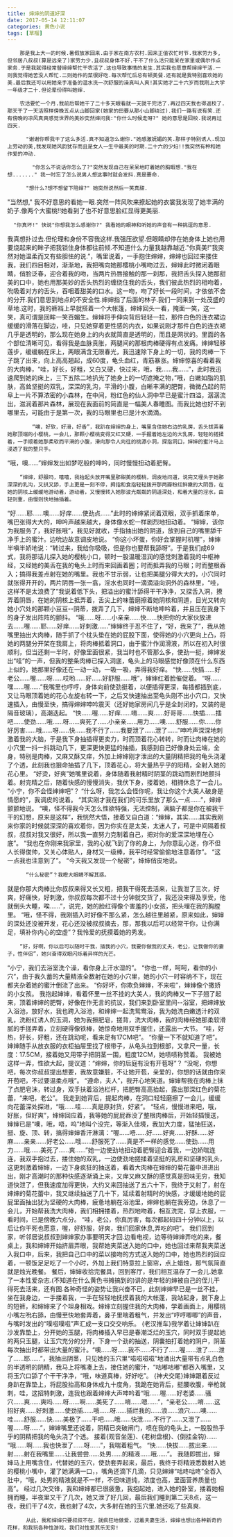 ```yaml
---
title: 婶婶的阴道好深
date: 2017-05-14 12:11:07
categories: 黄色小说
tags: [草榴]
---
```

        那是我上大一的时候.暑假放家回来.由于家在南方农村.回来正值农忙时节.我家劳力多,但邻居八叔叔(算是远亲了)家劳力少.且叔叔身体不好.干不了什么活只能呆在家里或偶尔作点家务.于是我就得经常替婶婶帮忙干农活了.这也导致事情的发生.其实我也愿意帮婶婶干活.一则我觉得她苦没人帮忙.二则她作的菜很好吃.每次帮忙后总有顿美餐.还有就是我特别喜欢她的美.最后我还可以用她亲手准备的温水洗一次舒服的澡真叫人爽!其实她才二十六岁而我刚上大学一年级才二十.但论辈份得叫她婶.

        农活要忙一个月.我前后帮她干了二十多天眼看就一天就干完活了.再过四天我也得返校了.那天干了一天活照样傍晚五点从山脚回家(她家的田要从那小山脚绕过).我们一路有说有笑.还有傍晚的凉风真爽感觉世界的美妙突然婶问我:"你什么时候走呀?" 她的意思是回校.我说再过四天.

          "谢谢你帮我干了这么多活.真不知道怎么谢你."她感激妩媚的笑.那样子特别诱人.现加上劳动的美,我发现她风韵犹存而且是女人一生中最美的时期.二十六的少妇!!我突然有种和她作爱的冲动.

            "你怎么不说话你怎么了?"突然发现自己在呆呆地盯着她的胸暇想."我在想......." 我一时忘了怎么说男人想这事时就会发抖.真是要命.

          "想什么?想不想留下陪婶?" 她突然说然后一笑真甜.
"当然想," 我不好意思的看她一眼.突然一阵风吹来撩起她的衣裳我发现了她丰满的奶子.像两个大蜜桃!!她看到了也不好意思脸红显得更美丽.

      "你真坏!" 快说"你想我怎么感谢你?" 我看她的眼神和听她的声音有一种挑逗的意思.
我真想扑过去.但伦理和身份不容我这样.我强压欲望.但眼睛却停在她身体上她也用要烧起来的眸子把我锁住身体都往前倾.不知道什么力量我越靠越近."你真美!"我突然对她温柔而又有些胆怯的说.”，嘴里说着，一手抱住婶婶，婶婶也回过来搂住我，我们四目相对，渐渐地，我把嘴向她那樱桃小嘴吻过去，婶婶此时微闭着眼睛，俏脸泛春，迎合着我的吻，当两片热唇接触的那一刹那，我把舌头探入她那甜美的口中，她也用那美妙的舌头热烈的缠绕住我的舌头，我们彼此热烈的相吻着，吮吸着对方的舌头，吞咽着甜美的口水。这一吻，吻了好长一段时间，才依依不舍的分开.我们意思到地点的不安全性.婶婶指了后面的林子.我们一同来到一处茂盛的草地.这时，我的裤裆上早就搭着一个大帐篷，婶婶回头一看，掩面一笑，这一笑，真可谓是回眸一笑百媚生。婶婶将手伸向背后轻轻一拉，那件白色的连衣裙边缓缓的滑落在脚边，哇，只见她穿着更性感的内衣，如果说刚才那件白色的连衣裙几乎是透明的，那么现在她身上的内衣就简直是透明的，而且是网状的。里面的各个部位清晰可见，看得我是血脉贲胀，两腿间的那根肉棒硬得有点发痛。婶婶轻移莲步，缓缓躺在床上，两眼满含无限春光，我迅速除下身上的一切，我的肉棒一下子跳了出来，向上高高翘起，成60度，龟头血红，青筋暴涨。婶婶惊喜的看着我的大肉棒，“哇，好长，好粗，又白又硬，快过来，哦，我……我……”，此时我迅速爬到她的床上，三下五除二地扒光了她身上的一切遮掩之物，”哦，白嫩如脂的肌肤，高耸坚挺的双乳，深深的乳沟，平滑的小腹，白晰丰满的肥臀，微微凸起的阴阜上一片不算浓密的小森林，在中间，粉红色的仙人洞中早已是蜜汁四溢，潺潺流出，滋润着那片森林，展现在我面前的简直是一幅美人春睡图。而我比她也好不到哪里去，可能由于是第一次，我的马眼里也已是汁水滴滴。

            “噢，好软，好滑，好香”，我趴在婶婶的身上，嘴里含住她右边的乳房，舌头拔弄着她那顶端的小樱桃，一会儿，那颗小樱桃变得又红又硬，一手握着她左边的大乳房，轻轻的搓揉着，一手顺着她那柔软而平滑的小腹，滑向那令人向往的桃源小洞，探指洞口，婶婶的蜜汁马上浸透了我的整只手。
“哦，噢……”婶婶发出如梦呓般的呻吟，同时慢慢扭动着肥臀。

        “婶婶，舒服吗，嘻嘻，我抬起头放开嘴里那甜美的樱桃，调皮地问道，说完又埋头于她那深深的乳沟，又拱又舔，手上更是一刻不停，拇指和食指轻轻拨开那两瓣粉红鲜嫩的大阴唇，在她的阴核上缓缓地游动着，游动着，又慢慢转入她那波光粼粼的阴道深处，和着大量的淫水，由轻则重，由慢则快地抽插着。
“好……耶……噢……好痒……使劲点……”此时的婶婶紧闭着双眼，双手抓着床单，嘴巴张得大大的，呻吟声越来越大，身体像水蛇一样剧烈地扭动着。
“婶婶，该你为我服务了，我好胀哦”，我见好就收，手指抽出她的阴道，放到自己的嘴里舔干净手上的蜜汁。边吮边故意调皮地说。
“你这小坏蛋，你好会掌握时机喔”，婶婶半嗔半娇地说：“转过来，我给你吸吸，但是你也要帮我舔呀”。于是我们成69式，我将那话儿探入她的樱桃小口，顿时一股温暖湿润的感觉刺激着我的中枢神经，又经她的美舌在我的龟头上时而来回画着圈；时而抵弄我的马眼；时而整根吞入；搞得我差点射在她的嘴里。我也不甘示弱，让也把美腿分得大大的，小穴同时就张得开开的，两片阴唇一张一翕，淫水也同时一滴滴溢向洞外的森林里，“哇，这样不是太浪费了”我说着低下头，把溢出的蜜汁舔得干干净净，又探舌入洞，撩弄着阴唇，在她的阴核上抵弄着，舌尖上的味蕾磨擦着她阴核和阴道，目光又转向她小穴处的那颗小豆豆--阴蒂，拨弄了几下，婶婶不断地呻吟着，并且压在我身下的身子发出阵阵的颤抖。
“哦……呀……小亲亲……快……快把你的大家伙放进去……喔……耶……好痒……好刺激……”婶婶终于忍不住了，“好，我来了”，我从她嘴里抽出大肉棒，随手抓了个枕头垫在她的屁股下面，使得她的小穴更向上凸，将她的两腿分开架在我肩上，将肉棒抵着洞口，由于蜜汁作润滑液，所以在初入时很顺利，但当还剩一半时，好像里面很紧，我当时也不管那么多，使劲一挺，婶婶发出“哇”的一声，但我的整条肉棒已探入洞底，龟头上的马眼感觉好像顶在什么东西上似的，她那里好像还在一动一动，一吸一吸，弄得我好痒。
“快……快插……好老公……喔……呀……哎哟……好……好舒服……哦”，婶婶红着脸催促着。
“呀……嘿……喔……”我嘴里也哼哼，身体向前使劲挺着，以便插得更深，每插都插到底，又让马眼顶着她的花心左旋右转一下，之后又快速抽出至龟头刚不出小穴口，又快速插入，由慢至快，搞得婶婶呻吟震天（还好她家房间几乎是全封闭的，又装的是隔音玻璃），高潮迭起。
“快……喔……好痒……唷……爽……好哥哥……快插……插吧……使劲……哦……呀……爽死了……小亲亲……用力……噢……舒服……你……你好厉害……哦……呀……快……我不行了……我要泄了……泄了……”呻吟声深深地刺激着我的大脑，于是我下身抽插得更卖力，时而顶着花心转转，时而让肉棒在她的小穴里一抖一抖跳动几下，更深更快更猛的抽插，我感到自己好像身处云端，全身，特别是肉棒，又麻又酥又痒，外加上婶婶刚才泄出的大量阴精把我的龟头浇灌了个透，此刻我也狠命抽插了几下，顶着花心，将大量热乎乎的阳精，全射入她的花心里。
“好烫，好爽”她嘴里说着，身体随着我射精时阴茎的跳动而剧烈地颤抖着。射完精之后，随着快感的慢慢消失，我伏下身，搂着她，相拥休息了一会儿。
“小宁，你不会怪婶婶吧”？
“什么呀，我怎么会怪你呢，我让你这个大美人破身是情愿的”，我调皮的说着。
“其实刚才我在我们的可乐里放了那么一点……”，婶婶颤颤地说。
“噢，怪不得我今天怎么性欲特强，无法控制，满脑子都是你在被我干干的幻想，原来是这样”，我恍然大悟，接着又自白道：“婶婶，其实……其实我刚来你家的时候就深深的喜欢着你，因为你实在是太美，太迷人了，可是中间隔着叔叔，叔叔对我又很好，所以我一直努力克制着自己，把对你的爱深深地埋在心底”。
“我也在你刚来我家里，我的心就飞到了你的身上，为你意乱心迷，你不但人长得俊帅，又关心体贴人，身材又一级棒，我平时经常偷偷地注意着你”。
“这一点我也注意到了”。
“今天我又发现一个秘密”，婶婶俏皮地说。

          “什么秘密”？我瞪大眼睛不解其惑。
就是你那大肉棒比你叔叔来得又长又粗，把我干得死去活来，让我泄了三次，好爽，好痛快，好刺激，你叔叔每次都不过十分钟就交货了，我还没来得及享受，他就倒头大睡，唉……”，说完，她的脸红得像个害羞的小女孩，把头埋在我的胸膛里。
“哦，怪不得，我刚插入时好像不那么紧，怎么越往里越紧，原来如此，婶婶的深处还没被开发，花心还没被叔叔摘去，那，那我以后可以经常干你，让你满足，填补你内心的空虚”？我怜爱的抚摸着她的秀发。

        “好，好啊，你以后可以随时干我，插我的小穴，我要你做我的丈夫，老公，让我做你的妻子，性伴侣”，她兴奋得双眼闪烁着异样的光芒。
“小宁，我们去浴室洗个澡，看你身上汗水湿的”。
“你也一样，呵呵，看你的小穴”，由于我久蓄的大量精液全数射在她的小穴里，她的小穴一时容纳不下，现在都夹杂着她的蜜汁倒流了出来。
“你好坏，你欺负婶婶，不来啦”，婶婶像个撒娇的小女孩。
我抱起婶婶，看着怀里一丝不挂的大美人，我的肉棒又一下子翘了起来，顶着婶婶的肥臀，好像在作无言的抗议，我们来到卧室里间--浴室，把婶婶放入浴池，放好水，我也跨入浴池，和婶婶一起洗鸳鸯浴，我为她洗白嫩透汁的双乳，洗粉红诱人的玉洞，她为我擦肥皂，搓背，洗大肉棒，我的肉棒经她那柔软滑腻的手搓弄着，立刻硬得像铁棒，她惊奇地用双手握住，还露出一大节。
“哇，好热，好长，好粗，还在跳动呢，看来足有17CM吧”。
“你量一下不就知道了吧”。
婶婶随手从放衣服的衣柜抽屉里找了根带子，从龟头拉到根部，又拿尺一量，长度：17.5CM，接着她又用带子把阴茎一围，粗度12CM，她啧啧称赞着。
我被她这样一弄，性欲大起，提议道：“婶婶，你的后庭有没有开苞呀”？
“没呢，你想吧，每次你叔叔提出想要，我故意嫌脏，不让她开苞，亲爱的，你想的话就由你来开苞吧，不过要温柔点哦”。
“遵命，夫人”，我开心地笑道。婶婶帮我在肉棒上抹了点肥皂沫，转过身，双手扶着浴池栏杆，把肥臀高高抬起，露出那深红色的菊花蕾，“来吧，老公”。
我走到她背后，提起肉棒，在洞口轻轻磨擦了一会儿，缓缓向花蕾深处探进，“哦……哇……真是原封货，好紧”。
“轻点，慢慢进来吧，哦，好胀，但好爽”，婶婶回应着，我等她的屁屁吞没了整根肉棒后，开始轻插慢送，婶婶已是“噢，哦，唔，呜”地叫个没完，等渐入佳境，我加大力度，猛抽狂送，挺、旋、顶、转，搞得婶婶香汗淋漓：“喔……唔……好……好爽……好酥……好麻……亲亲……好老公……哦……舒服死了……真是不一样的感觉……使劲……用力……哦……美死了……爽……”她一边使劲地扭动着肥臀迎合着我，一边娇喘连连，我双手抱过去，搂住她的双乳，一边使劲地搓揉着坚挺的乳房和坚硬的乳头，这更刺激着婶婶，一边下身疯狂的抽送着，看着大肉棒在婶婶的菊花蕾中进进出出，刚才高潮时的那种快感逐渐涌上来，又痒又麻又酥的感觉真是回味无穷，我知道快泄了，但我速度加得更快，大约又来回抽送了五六十下，我终于又射了，射在婶婶的菊花蕾中，我又继续抽送了几十下，延续着射精时的快感，才缓缓地她的屁屁里面抽出犹为坚硬的大肉棒，疲惫地躺在浴池里，婶婶也躺在我旁边，休息了一会儿，开始帮我洗大肉棒，我们相拥搂着，热烈地吻着，相互洗完，穿上衣服，一看时间，已是傍晚六点分。
“哇，老公，你真厉害，每次都起码四十分钟以上，以后让你干死也愿意，喔，好舒服，好爽，我们回家休息,弄吃的吧”。
我们回到家，听邻居说叔叔到婶婶家办事要明天才回.边看电视，边等待婶婶弄吃的来，餐桌上，我和婶婶开始挤眉弄眼，我帮她夹菜送入她的口中，她也回过来帮我夹菜送入我口中，后来，我把自己口中的菜以接吻的方式送入她的口中，她也热烈的回应着，一顿饭足足吃了一个小时，外加上我们特意拉上窗帘，点上蜡烛，那气氛简直就是烛光晚餐。
餐后，婶婶收拾完餐具，回到客厅，我们相互温存了一会儿.她拿了一本性爱杂志.(不知道在什么黄色书摊搞到的)讲的是年轻的婶被自己的侄儿干得死去活来，还有图.各种奇怪的姿势让我兴奋不已，此刻婶婶早已是一丝不挂，坐在我身边，一手搂着我，一手在轻轻地抚摸着我的大帐蓬，我站起身，脱下身上的短裤，和婶婶来了个坦身相戏。婶婶立刻握住我的大肉棒，学着画面上，用樱桃小嘴左吮右舔，由慢至快地套弄着，鼻子里喘着粗气，并发出“哼哼唧唧”的声音，与嘴时发出的“噗嗞噗嗞”声汇成一支口交交响乐。
{老汉推车}我学着让婶婶趴在沙发靠垫上，分开她的玉腿，将肉棒插入早已是春潮泛烂的玉穴，同时双手提起她的两只玉腿，让玉穴充分的分开，下身一个劲的抽送，阴囊拍打着她的阴户，阴茎每次抽出时都带出大量的蜜汁。“噢……呀……我不……不行了……喔……泄了……泄了……耶……”，我抽出阴茎，只见她的玉穴里“嗞嗞嗞嗞”地涌出大量带有点乳白色的半透明的阴精，我马上将嘴凑上去，接住她的蜜汁，“咕嘟咕嘟”都吞入嘴里，又将玉穴口舔了个干干净净，“哦，味道真棒，好好吃”。
{神犬交尾}婶婶跟着反过身趴在靠垫上，将屁股抬高和身体成九十度角，我跪在她背后，挺腰收腹，举枪就刺，哇，这招特刺激，连我也跟着婶婶大声呻吟着“哦……喔……好老婆……骚穴……爽……爽吗……呀……啊……美死了……唷……嗯……”，“亲老公……唷……这招好爽……好刺激……使劲插……哦……呀……插烂我的……浪……浪穴……噢……哇……舒服……快……美极了……干吧……哦……快泄……不行了……又泄了……喔……呀……”，婶婶嘴里还说着，阴精已突破闸门，喷在我的龟头上，一股股热乎乎的阴精把我的龟头浇了个透。
接着{观音坐莲}、{老树盘根}、{倒挂金钩}……
“哦……啊……我也快泄了……呀……”，我喘着粗气。
“快……快拔……拔出来……射……射在我嘴里……让我尝尝……处男……的精液……哦……”。
我随即拔出，婶婶马上用嘴含住，代替她的玉穴，使劲套弄起来，最后，我终于将精液悉数射入她的樱桃小嘴中，灌了她满满一口，，嘴角还滴下几滴，只见婶婶“咕咚咕咚”全吞入肚中，“哦，处男的精液就是不一样，不但味道纯，浓度也高，里面营养质量也高”。
经过几次交锋，我和婶婶都已很疲惫，我抱起她，进入她的卧室，搂着她相拥而睡，半夜里又干了几次，她又泄了好几回，最后我们睡到第二天8点，这一夜，我们干了4次，我也射了4次，大多射在她的玉穴里.她还吃了些真爽.

          从此，我和婶婶只要叔叔不在，就疯狂地做爱，过着夫妻生活，婶婶也想出各种新奇的花样，和我玩各种性游戏，我们对性爱其乐无穷!